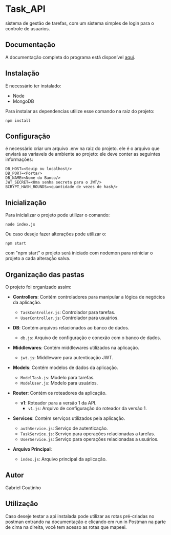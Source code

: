 # Task_API

sistema de gestão de tarefas, com um sistema simples de login para o controle de usuarios.

## Documentação

A documentação completa do programa está disponível [aqui](https://documenter.getpostman.com/view/22658973/2s9Y5ctg6q).

## Instalação

É necessário ter instalado:
 - Node
 - MongoDB

Para instalar as dependencias utilize esse comando na raiz do projeto:

```
npm install
```


## Configuração
é necessário criar um arquivo .env na raiz do projeto.
ele é o arquivo que enviará as variaveis de ambiente ao projeto:
ele deve conter as seguintes informações:

```
DB_HOST=<Seuip ou localhost/>
DB_PORT=<Porta/>
DB_NAME=<Nome do Banco/>
JWT_SECRET=<Uma senha secreta para o JWT/>
BCRYPT_HASH_ROUNDS=<quantidade de vezes de hash/>
```

## Inicialização

Para inicializar o projeto pode utilizar o comando:

```
node index.js
```

Ou caso deseje fazer alterações pode utilizar o:

```
npm start
```
com "npm start" o projeto será iniciado com nodemon para reiniciar o projeto a cada alteração salva.

## Organização das pastas

O projeto foi organizado assim:

- **Controllers**: Contém controladores para manipular a lógica de negócios da aplicação.
  - `TaskController.js`: Controlador para tarefas.
  - `UserController.js`: Controlador para usuários.

- **DB**: Contém arquivos relacionados ao banco de dados.
  - `db.js`: Arquivo de configuração e conexão com o banco de dados.

- **Middlewares**: Contém middlewares utilizados na aplicação.
  - `jwt.js`: Middleware para autenticação JWT.

- **Models**: Contém modelos de dados da aplicação.
  - `ModelTask.js`: Modelo para tarefas.
  - `ModelUser.js`: Modelo para usuários.

- **Router**: Contém os roteadores da aplicação.
  - **v1**: Roteador para a versão 1 da API.
    - `v1.js`: Arquivo de configuração do roteador da versão 1.

- **Services**: Contém serviços utilizados pela aplicação.
  - `authService.js`: Serviço de autenticação.
  - `TaskService.js`: Serviço para operações relacionadas a tarefas.
  - `UserService.js`: Serviço para operações relacionadas a usuários.

- **Arquivo Principal**: 
  - `index.js`: Arquivo principal da aplicação.

## Autor
Gabriel Coutinho


## Utilização
Caso deseje testar a api instalada pode utilizar as rotas pré-criadas no postman entrando na documentação e clicando em run in Postman na parte de cima na direita, você tem acesso as rotas que mapeei.









